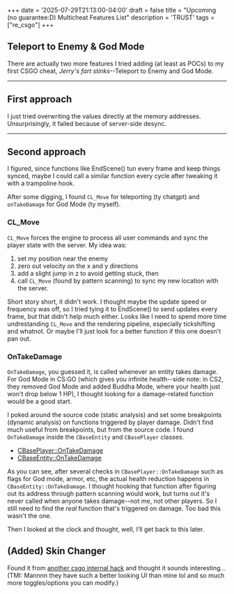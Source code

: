 +++
date = '2025-07-29T21:13:00-04:00'
draft = false
title = "Upcoming (no guarantee:D) Multicheat Features List"
description = 'TRUST'
tags = ["re_csgo"]
+++

## Teleport to Enemy & God Mode

There are actually two more features I tried adding (at least as POCs) to my first CSGO cheat, *Jerry's fart stinks*--Teleport to Enemy and God Mode.

---

## First approach

I just tried overwriting the values directly at the memory addresses. Unsurprisingly, it failed because of server-side desync.

---

## Second approach

I figured, since functions like EndScene() tun every frame and keep things synced, maybe I could call a similar function every cycle after tweaking it with a trampoline hook.

After some digging, I found `CL_Move` for teleporting (ty chatgpt) and `onTakeDamage` for God Mode (ty myself).

### CL_Move

`CL_Move` forces the engine to process all user commands and sync the player state with the server. My idea was:  
1. set my position near the enemy
2. zero out velocity on the x and y directions
3. add a slight jump in z to avoid getting stuck, then 
4. call `CL_Move` (found by pattern scanning)
to sync my new location with the server.

Short story short, it didn't work. I thought maybe the update speed or frequency was off, so I tried tying it to EndScene() to send updates every frame, but that didn't help much either. Looks like I need to spend more time undrestanding `CL_Move` and the rendering pipeline, especially tickshifting and whatnot. Or maybe I'll just look for a better function if this one doesn't pan out.

### OnTakeDamage

`OnTakeDamage`, you guessed it, is called whenever an entity takes damage. For God Mode in CS:GO (which gives you infinite health--side note: in CS2, they removed God Mode and added Buddha Mode, where your health just won't drop below 1 HP), I thought looking for a damage-related function would be a good start.  

I poked around the source code (static analysis) and set some breakpoints (dynamic analysis) on functions triggered by player damage. Didn't find much useful from breakpoints, but from the source code. I found `OnTakeDamage` inside the `CBaseEntity` and `CBasePlayer` classes.

- [CBasePlayer::OnTakeDamage](https://github.com/ValveSoftware/source-sdk-2013/blob/39f6dde8fbc238727c020d13b05ecadd31bda4c0/src/game/server/player.cpp#L1079)
- [CBaseEntity::OnTakeDamage](https://github.com/ValveSoftware/source-sdk-2013/blob/39f6dde8fbc238727c020d13b05ecadd31bda4c0/src/game/server/baseentity.cpp#L1500)

As you can see, after several checks in `CBasePlayer::OnTakeDamage` such as flags for God mode, armor, etc, the actual health reduction happens in `CBaseEntity::OnTakeDamage`. I thought hooking that function after figuring out its address through pattern scanning would work, but turns out it's never called when anyone takes damage--not me, not other players. So I still need to find the *real* function that's triggered on damage. Too bad this wasn't the one.

Then I looked at the clock and thought, well, I’ll get back to this later.

## (Added) Skin Changer
Found it from [another csgo internal hack](https://github.com/CelestialPaler/CSGO-Internal-Hack) and thought it sounds interesting...(TMI: Mannnn they have such a better looking UI than mine lol and so much more toggles/options you can modify.)